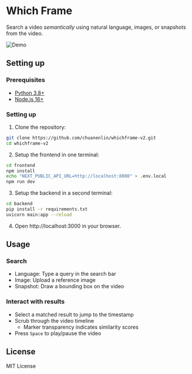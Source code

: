# Which Frame

Search a video *semantically* using natural language, images, or snapshots from the video.

![Demo](./demo/whichframe.gif)

## Setting up

### Prerequisites
- [Python 3.8+](https://www.python.org/downloads/)
- [Node.js 16+](https://nodejs.org/en/download/package-manager)

### Setting up

1. Clone the repository:
```bash
git clone https://github.com/chuanenlin/whichframe-v2.git
cd whichframe-v2
```

2. Setup the frontend in one terminal:
```bash
cd frontend
npm install
echo "NEXT_PUBLIC_API_URL=http://localhost:8000" > .env.local
npm run dev
```

3. Setup the backend in a second terminal:
```bash
cd backend
pip install -r requirements.txt
uvicorn main:app --reload
```

4. Open http://localhost:3000 in your browser.

## Usage

### Search
- Language: Type a query in the search bar
- Image: Upload a reference image
- Snapshot: Draw a bounding box on the video

### Interact with results
- Select a matched result to jump to the timestamp
- Scrub through the video timeline
  - Marker transparency indicates similarity scores
- Press `Space` to play/pause the video

## License

MIT License
